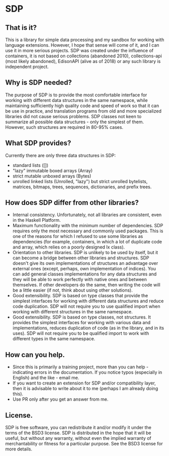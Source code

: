 # SDP

That is it?
--------------------------------------------------------------------------------
This is a library for simple data processing and my sandbox for working with
language extensions. However, I hope that sense will come of it, and I can use it in more serious projects.
SDP was created under the influence of containers, it is not based on
collections (abandoned 2010), collections-api (most likely abandoned),
EdisonAPI (alive as of 2018) or any such library is
independent project.

Why is SDP needed?
--------------------------------------------------------------------------------
The purpose of SDP is to provide the most comfortable interface for working with
different data structures in the same namespace, while maintaining sufficiently
high quality code and speed of work so that it can be use in practice, and
translation programs from old and more specialized libraries did not cause
serious problems.
SDP classes not keen to summarize all possible data structures - only the
simplest of them. However, such structures are required in 80-95% cases.

What SDP provides?
--------------------------------------------------------------------------------
Currently there are only three data structures in SDP:
- standard lists ([])
- "lazy" immutable boxed arrays (Array)
- strict mutable unboxed arrays (Bytes)
- unrolled linked lists (Unrolled, "lazy")
but strict unrolled bytelists, matrices, bitmaps, trees, sequences,
dictionaries, and prefix trees.

How does SDP differ from other libraries?
--------------------------------------------------------------------------------
* Internal consistency. Unfortunately, not all libraries are consistent, even in
the Haskell Platform.
* Maximum functionality with the minimum number of dependencies. SDP requires
only the most necessary and commonly used packages. This is one of the reasons for which I refused to use some libraries as dependencies (for example,
containers, in which a lot of duplicate code and array, which relies on a poorly
designed Ix class).
* Orientation to other libraries. SDP is unlikely to be used by itself, but it
can become a bridge between other libraries and structures. SDP doesn't give its
own implementations of structures an advantage over external ones (except,
perhaps, own implementation of indices).
You can add general classes implementations for any data structures and they
will be able to work perfectly with native ones and between themselves. If other
developers do the same, then writing the code will be a little easier (if not,
think about using other solutions).
* Good extensibility. SDP is based on type classes that provide the simplest
interfaces for working with different data structures and reduce code
duplication. SDP will not require you to use qualified import when working with
different structures in the same namespace.
* Good extensibility. SDP is based on type classes, not structures.
It provides the simplest interfaces for working with various data and
implementations, reduces duplication of code (as in the library, and in its
uses). SDP will not require you to be qualified import to work with different
types in the same namespace.

How can you help.
--------------------------------------------------------------------------------
* Since this is primarily a training project, more than you can
help - indicating errors in the documentation. If you notice typos (especially
in English) and the like - email me.
* If you want to create an extension for SDP and/or compatibility layer, then
it is advisable to write about it to me (perhaps I am already doing this).
* Use PR only after you get an answer from me.

License.
--------------------------------------------------------------------------------
SDP is free software, you can redistribute it and/or modify it under the
terms of the BSD3 license.
SDP is distributed in the hope that it will be useful, but without any
warranty, without even the implied warranty of merchantability or fitness for
a particular purpose. See the BSD3 license for more details.

